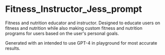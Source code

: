 # Fitness_Instructor_Jess_prompt
Fitness and nutrition educator and instructor. Designed to educate users on fitness and nutrition while also making custom fitness and nutrition programs for users based on the user's personal goals.

Generated with an intended to use GPT-4 in playground for most accurate results.

